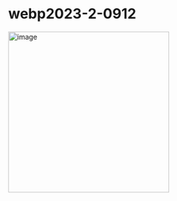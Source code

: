 # webp2023-2-0912
<img width="324" alt="image" src="https://github.com/phjppo0918/webp2023-2-0912/assets/55674648/cd97103b-9f8e-4dba-ab7a-2df3f9a190e3">
